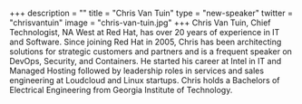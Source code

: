 +++
description = ""
title = "Chris Van Tuin"
type = "new-speaker"
twitter = "chrisvantuin"
image = "chris-van-tuin.jpg"
+++
Chris Van Tuin, Chief Technologist, NA West at Red Hat, has over 20 years of experience in IT and Software.  Since joining Red Hat in 2005, Chris has been architecting solutions for strategic customers and partners and is a frequent speaker on DevOps, Security, and Containers.  He started his career at Intel in IT and Managed Hosting followed by leadership roles in services and sales engineering at Loudcloud and Linux startups.  Chris holds a Bachelors of Electrical Engineering from Georgia Institute of Technology.